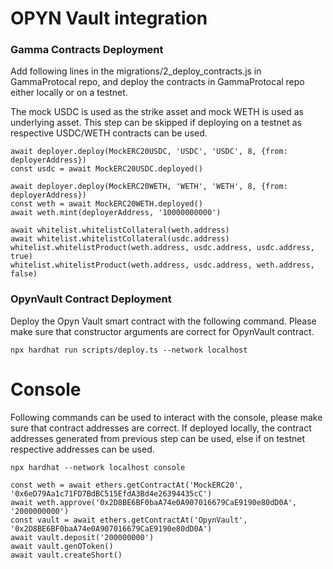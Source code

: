# OPYN Vault integration

### Gamma Contracts Deployment

Add following lines in the migrations/2_deploy_contracts.js in GammaProtocal repo, and deploy the contracts
in GammaProtocal repo either locally or on a testnet.

The mock USDC is used as the strike asset and mock WETH is used as underlying asset. This step can be skipped
if deploying on a testnet as respective USDC/WETH contracts can be used.

```
await deployer.deploy(MockERC20USDC, 'USDC', 'USDC', 8, {from: deployerAddress})
const usdc = await MockERC20USDC.deployed()

await deployer.deploy(MockERC20WETH, 'WETH', 'WETH', 8, {from: deployerAddress})
const weth = await MockERC20WETH.deployed()
await weth.mint(deployerAddress, '10000000000')

await whitelist.whitelistCollateral(weth.address)
await whitelist.whitelistCollateral(usdc.address)
whitelist.whitelistProduct(weth.address, usdc.address, usdc.address, true)
whitelist.whitelistProduct(weth.address, usdc.address, weth.address, false)
```

### OpynVault Contract Deployment

Deploy the Opyn Vault smart contract with the following command.
Please make sure that constructor arguments are correct for OpynVault contract.

```shell
npx hardhat run scripts/deploy.ts --network localhost
```

# Console

Following commands can be used to interact with the console, please make sure
that contract addresses are correct. If deployed locally, the contract addresses generated 
from previous step can be used, else if on testnet respective addresses can be used.


```shell
npx hardhat --network localhost console

const weth = await ethers.getContractAt('MockERC20', '0x6eD79Aa1c71FD7BdBC515EfdA3Bd4e26394435cC')
await weth.approve('0x2D8BE6BF0baA74e0A907016679CaE9190e80dD0A', '2000000000')
const vault = await ethers.getContractAt('OpynVault', '0x2D8BE6BF0baA74e0A907016679CaE9190e80dD0A')
await vault.deposit('200000000')
await vault.genOToken()
await vault.createShort()
```
